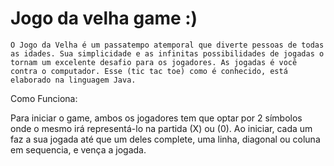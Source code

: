  #                                     Jogo da velha game :)
    O Jogo da Velha é um passatempo atemporal que diverte pessoas de todas as idades. Sua simplicidade e as infinitas possibilidades de jogadas o tornam um excelente desafio para os jogadores. As jogadas é você contra o computador. Esse (tic tac toe) como é conhecido, está elaborado na linguagem Java. 

Como Funciona:

   Para iniciar o game, ambos os jogadores tem que optar por 2 símbolos onde o mesmo irá representá-lo na partida (X) ou (0). Ao iniciar, cada um faz a sua jogada até que um deles complete, uma linha, diagonal ou coluna em sequencia, e vença a jogada. 
